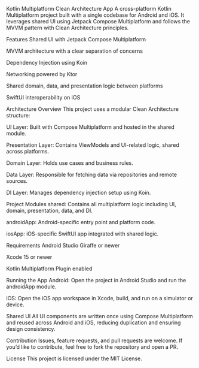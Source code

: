 Kotlin Multiplatform Clean Architecture App
A cross-platform Kotlin Multiplatform project built with a single codebase for Android and iOS. It leverages shared UI using Jetpack Compose Multiplatform and follows the MVVM pattern with Clean Architecture principles.

Features
Shared UI with Jetpack Compose Multiplatform

MVVM architecture with a clear separation of concerns

Dependency Injection using Koin

Networking powered by Ktor

Shared domain, data, and presentation logic between platforms

SwiftUI interoperability on iOS

Architecture Overview
This project uses a modular Clean Architecture structure:

UI Layer: Built with Compose Multiplatform and hosted in the shared module.

Presentation Layer: Contains ViewModels and UI-related logic, shared across platforms.

Domain Layer: Holds use cases and business rules.

Data Layer: Responsible for fetching data via repositories and remote sources.

DI Layer: Manages dependency injection setup using Koin.

Project Modules
shared: Contains all multiplatform logic including UI, domain, presentation, data, and DI.

androidApp: Android-specific entry point and platform code.

iosApp: iOS-specific SwiftUI app integrated with shared logic.

Requirements
Android Studio Giraffe or newer

Xcode 15 or newer

Kotlin Multiplatform Plugin enabled

Running the App
Android: Open the project in Android Studio and run the androidApp module.

iOS: Open the iOS app workspace in Xcode, build, and run on a simulator or device.

Shared UI
All UI components are written once using Compose Multiplatform and reused across Android and iOS, reducing duplication and ensuring design consistency.

Contribution
Issues, feature requests, and pull requests are welcome. If you’d like to contribute, feel free to fork the repository and open a PR.

License
This project is licensed under the MIT License.
